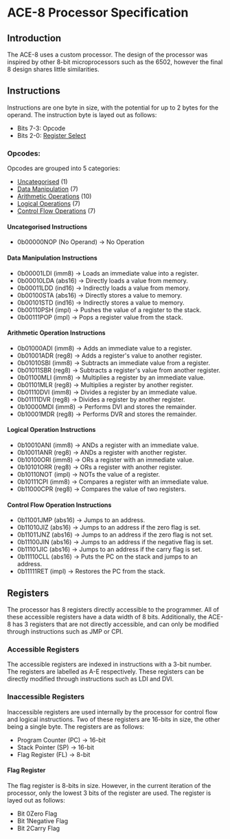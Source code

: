



# ACE-8 Processor Specification

## Introduction

The ACE-8 uses a custom processor. The design of the processor was inspired 
by other 8-bit microprocessors such as the 6502, however the final 8
design shares little similarities.


## Instructions

Instructions are one byte in size, with the potential for up to 2 bytes for
the operand. The instruction byte is layed out as follows:

- Bits 7-3: Opcode
- Bits 2-0: [Register Select](#accessible-registers)


### Opcodes:

Opcodes are grouped into 5 categories:
- [Uncategorised](#uncategorised-instructions) (1)
- [Data Manipulation](#data-manipulation-instructions) (7)
- [Arithmetic Operations](#arithmetic-operation-instructions) (10)
- [Logical Operations](#logical-operation-instructions) (7)
- [Control Flow Operations](#control-flow-operation-instructions) (7)


#### Uncategorised Instructions

- 0b00000NOP (No Operand)      -> No Operation


#### Data Manipulation Instructions

- 0b00001LDI (imm8)            -> Loads an immediate value into a register.
- 0b00010LDA (abs16)           -> Directly loads a value from memory.
- 0b00011LDD (ind16)           -> Indirectly loads a value from memory.
- 0b00100STA (abs16)           -> Directly stores a value to memory.
- 0b00101STD (ind16)           -> Indirectly stores a value to memory.
- 0b00110PSH (impl)            -> Pushes the value of a register to the stack.
- 0b00111POP (impl)            -> Pops a register value from the stack.


#### Arithmetic Operation Instructions

- 0b01000ADI (imm8)            -> Adds an immediate value to a register.
- 0b01001ADR (reg8)            -> Adds a register's value to another register.
- 0b01010SBI (imm8)            -> Subtracts an immediate value from a register.
- 0b01011SBR (reg8)            -> Subtracts a register's value from another register.
- 0b01100MLI (imm8)            -> Multiplies a register by an immediate value.
- 0b01101MLR (reg8)            -> Multiplies a register by another register.
- 0b01110DVI (imm8)            -> Divides a register by an immediate value.
- 0b01111DVR (reg8)            -> Divides a register by another register.
- 0b10000MDI (imm8)            -> Performs DVI and stores the remainder.
- 0b10001MDR (reg8)            -> Performs DVR and stores the remainder.


#### Logical Operation Instructions

- 0b10010ANI (imm8)            -> ANDs a register with an immediate value.
- 0b10011ANR (reg8)            -> ANDs a register with another register.
- 0b10100ORI (imm8)            -> ORs a register with an immediate value.
- 0b10101ORR (reg8)            -> ORs a register with another register.
- 0b10110NOT (impl)            -> NOTs the value of a register.
- 0b10111CPI (imm8)            -> Compares a register with an immediate value.
- 0b11000CPR (reg8)            -> Compares the value of two registers.


#### Control Flow Operation Instructions

- 0b11001JMP (abs16)           -> Jumps to an address.
- 0b11010JIZ (abs16)           -> Jumps to an address if the zero flag is set.
- 0b11011JNZ (abs16)           -> Jumps to an address if the zero flag is not set.
- 0b11100JIN (abs16)           -> Jumps to an address if the negative flag is set.
- 0b11101JIC (abs16)           -> Jumps to an address if the carry flag is set.
- 0b11110CLL (abs16)           -> Puts the PC on the stack and jumps to an address.
- 0b11111RET (impl)            -> Restores the PC from the stack.


## Registers

The processor has 8 registers directly accessible to the programmer. All of
these accessible registers have a data width of 8 bits. Additionally, the
ACE-8 has 3 registers that are not directly accessible, and can only be 
modified through instructions such as JMP or CPI.


### Accessible Registers

The accessible registers are indexed in instructions with a 3-bit number.
The registers are labelled as A-E respectively. These registers can be 
directly modified through instructions such as LDI and DVI.


### Inaccessible Registers

Inaccessible registers are used internally by the processor for control
flow and logical instructions. Two of these registers are 16-bits in size,
the other being a single byte. The registers are as follows:

- Program Counter (PC) -> 16-bit
- Stack Pointer (SP)   -> 16-bit
- Flag Register (FL)   -> 8-bit


#### Flag Register

The flag register is 8-bits in size. However, in the current iteration
of the processor, only the lowest 3 bits of the register are used. The
register is layed out as follows:
- Bit 0Zero Flag
- Bit 1Negative Flag
- Bit 2Carry Flag
